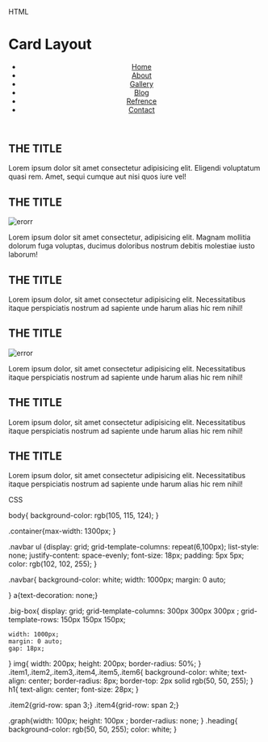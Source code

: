HTML

<!DOCTYPE html>
<html lang="en">
<head>
    <meta charset="UTF-8">
    <meta name="viewport" content="width=device-width, initial-scale=1.0">
    <title>Document</title>
    <link rel="stylesheet" href="style.css">
</head>
<body>
    <h1>Card Layout</h1>
    <script src="script.js"></script>
<header>
<div class="container">
<div class="navbar">
<ul>
<li><a href="#">Home</a></li>
<li><a href="#">About</a></li>
<li><a href="#">Gallery</a></li>
<li><a href="#">Blog</a></li>
<li><a href="#">Refrence</a></li>
<li><a href="#">Contact</a></li>
</ul>
</div>
</header>


<div class="big-box">
<div class="item1">
    <h2>THE TITLE </h2>
<P>Lorem ipsum dolor sit amet consectetur adipisicing elit. Eligendi voluptatum quasi rem. Amet, sequi cumque aut nisi quos iure vel!</P>
</div>

<div class="item2">
    <h2>THE TITLE</h2>
    <img src="https://t4.ftcdn.net/jpg/02/66/72/41/360_F_266724172_Iy8gdKgMa7XmrhYYxLCxyhx6J7070Pr8.jpg" alt="erorr"/>
    <p>Lorem ipsum dolor sit amet consectetur, adipisicing elit. Magnam mollitia dolorum fuga voluptas, ducimus doloribus nostrum debitis molestiae iusto laborum!</p>
</div>

<div class="item3">
    <h2>THE TITLE</h2>
    <p>Lorem ipsum dolor, sit amet consectetur adipisicing elit. Necessitatibus itaque perspiciatis nostrum ad sapiente unde harum alias hic rem nihil!</p>
</div>


<div class="item4">
    <h2>THE TITLE</h2>
    <img class="graph" src="https://images.emojiterra.com/google/noto-emoji/unicode-15/color/512px/1f4c8.png" alt="error">
    <p>Lorem ipsum dolor, sit amet consectetur adipisicing elit. Necessitatibus itaque perspiciatis nostrum ad sapiente unde harum alias hic rem nihil!</p>
</div>

<div class="item5">
    <h2 class="heading">THE TITLE</h2>
    <p>Lorem ipsum dolor, sit amet consectetur adipisicing elit. Necessitatibus itaque perspiciatis nostrum ad sapiente unde harum alias hic rem nihil!</p>
</div>
<div class="item6">
    <h2>THE TITLE</h2>
    <p>Lorem ipsum dolor, sit amet consectetur adipisicing elit. Necessitatibus itaque perspiciatis nostrum ad sapiente unde harum alias hic rem nihil!</p>
</div>
</div>


</div>
</body>
</html>

CSS

body{
    background-color: rgb(105, 115, 124);
}


.container{max-width: 1300px;
}


.navbar ul {display: grid;
grid-template-columns: repeat(6,100px);
list-style: none;
justify-content: space-evenly;
font-size: 18px;
padding: 5px 5px;
color: rgb(102, 102, 255);
}

.navbar{
background-color: white;
width: 1000px;
margin: 0 auto;

}
a{text-decoration: none;}

.big-box{
    display: grid;
    grid-template-columns: 300px  300px 300px ;
    grid-template-rows: 150px 150px 150px;
   
    width: 1000px;
    margin: 0 auto;
    gap: 18px;
}
img{
    width: 200px;
    height: 200px;
    border-radius: 50%;
}
.item1,.item2,.item3,.item4,.item5,.item6{
    background-color: white;
    text-align: center;
    border-radius: 8px;
    border-top: 2px solid rgb(50, 50, 255);
}
h1{
    text-align: center;
    font-size: 28px;
}

.item2{grid-row: span 3;}
.item4{grid-row: span 2;}

.graph{width: 100px;
    height: 100px ;
    border-radius: none;
}
.heading{
    background-color: rgb(50, 50, 255);
    color: white;
}


